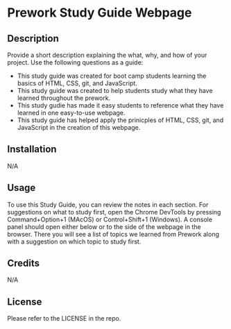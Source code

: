 # Prework Study Guide Webpage

## Description

Provide a short description explaining the what, why, and how of your project. Use the following questions as a guide:

- This study guide was created for boot camp students learning the basics of HTML, CSS, git, and JavaScript.
- This study guide was created to help students study what they have learned throughout the prework.
- This study gudie has made it easy students to reference what they have learned in one easy-to-use webpage.
- This study guide has helped apply the prinicples of HTML, CSS, git, and JavaScript in the creation of this webpage.

## Installation

N/A

## Usage

To use this Study Guide, you can review the notes in each section. For suggestions on what to study first, open the Chrome DevTools by pressing Command+Option+1 (MAcOS) or Control+Shift+1 (Windows). A console panel should open either below or to the side of the webpage in the browser. There you will see a list of topics we learned from Prework along with a suggestion on which topic to study first. 

## Credits

N/A

## License

Please refer to the LICENSE in the repo.
